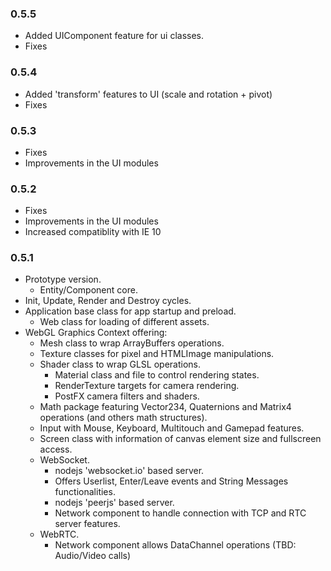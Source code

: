 ### 0.5.5
- Added UIComponent feature for ui classes.
- Fixes
   
### 0.5.4
- Added 'transform' features to UI (scale and rotation + pivot)
- Fixes
   
### 0.5.3
- Fixes
- Improvements in the UI modules
   
### 0.5.2
- Fixes
- Improvements in the UI modules
- Increased compatiblity with IE 10

### 0.5.1
- Prototype version.
  - Entity/Component core.
- Init, Update, Render and Destroy cycles.
- Application base class for app startup and preload.
  - Web class for loading of different assets.
- WebGL Graphics Context offering:
  - Mesh class to wrap ArrayBuffers operations.
  - Texture classes for pixel and HTMLImage manipulations.
  - Shader class to wrap GLSL operations.
    - Material class and file to control rendering states.
    - RenderTexture targets for camera rendering.
    - PostFX camera filters and shaders.
  - Math package featuring Vector234, Quaternions and Matrix4 operations (and others math structures).
  - Input with Mouse, Keyboard, Multitouch and Gamepad features.
  - Screen class with information of canvas element size and fullscreen access.
  - WebSocket.
    - nodejs 'websocket.io' based server.
    - Offers Userlist, Enter/Leave events and String Messages functionalities.
    - nodejs 'peerjs' based server.								
    - Network component to handle connection with TCP and RTC server features.
  - WebRTC.
    - Network component allows DataChannel operations (TBD: Audio/Video calls)
  
